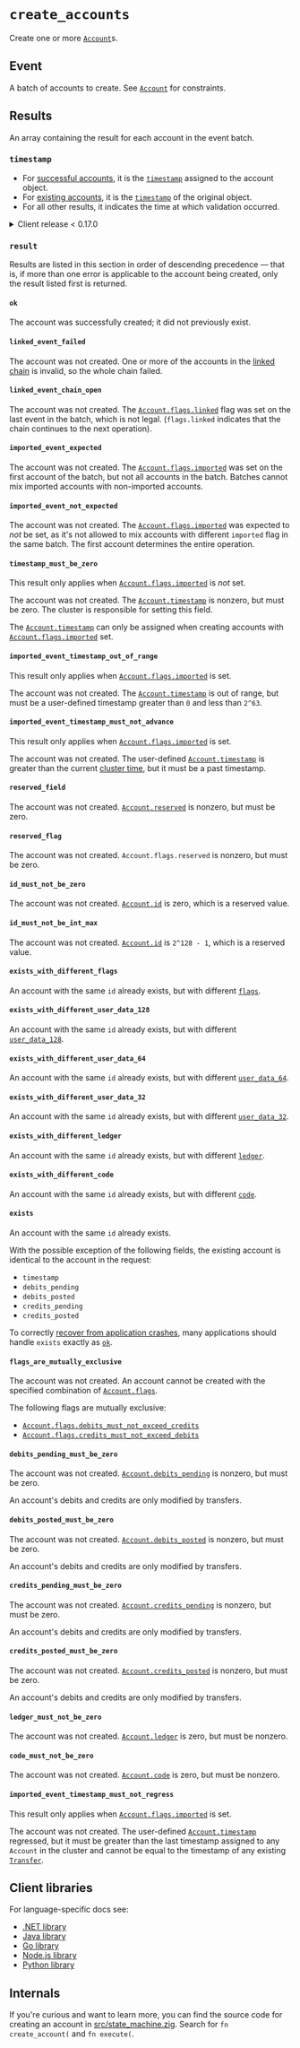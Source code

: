 # `create_accounts`

Create one or more [`Account`](../account.md)s.

## Event

A batch of accounts to create.
See [`Account`](../account.md) for constraints.

## Results

An array containing the result for each account in the event batch.

### `timestamp`

- For [successful accounts](#ok), it is the [`timestamp`](../account.md#timestamp)
  assigned to the account object.
- For [existing accounts](#exists), it is the [`timestamp`](../account.md#timestamp)
  of the original object.
- For all other results, it indicates the time at which validation occurred.

<details>
<summary>Client release &lt; 0.17.0</summary>

Create results are sparse, containing only failed events and the `index`
of the account within the events batch.

The network protocol does not include an [`ok`](#ok) result for successfully
created accounts.

</details>

### `result`

Results are listed in this section in order of descending precedence — that is, if more than one
error is applicable to the account being created, only the result listed first is returned.

#### `ok`

The account was successfully created; it did not previously exist.

#### `linked_event_failed`

The account was not created. One or more of the accounts in the
[linked chain](../account.md#flagslinked) is invalid, so the whole chain failed.

#### `linked_event_chain_open`

The account was not created. The [`Account.flags.linked`](../account.md#flagslinked) flag was set on
the last event in the batch, which is not legal. (`flags.linked` indicates that the chain continues
to the next operation).

#### `imported_event_expected`

The account was not created. The [`Account.flags.imported`](../account.md#flagsimported) was
set on the first account of the batch, but not all accounts in the batch.
Batches cannot mix imported accounts with non-imported accounts.

#### `imported_event_not_expected`

The account was not created. The [`Account.flags.imported`](../account.md#flagsimported) was
expected to _not_ be set, as it's not allowed to mix accounts with different `imported` flag
in the same batch. The first account determines the entire operation.

#### `timestamp_must_be_zero`

This result only applies when [`Account.flags.imported`](../account.md#flagsimported) is _not_ set.

The account was not created. The [`Account.timestamp`](../account.md#timestamp) is nonzero, but
must be zero. The cluster is responsible for setting this field.

The [`Account.timestamp`](../account.md#timestamp) can only be assigned when creating accounts
with [`Account.flags.imported`](../account.md#flagsimported) set.

#### `imported_event_timestamp_out_of_range`

This result only applies when [`Account.flags.imported`](../account.md#flagsimported) is set.

The account was not created. The [`Account.timestamp`](../account.md#timestamp) is out of range,
but must be a user-defined timestamp greater than `0` and less than `2^63`.

#### `imported_event_timestamp_must_not_advance`

This result only applies when [`Account.flags.imported`](../account.md#flagsimported) is set.

The account was not created. The user-defined [`Account.timestamp`](../account.md#timestamp) is
greater than the current [cluster time](../../coding/time.md), but it must be a past timestamp.

#### `reserved_field`

The account was not created. [`Account.reserved`](../account.md#reserved) is nonzero, but must be
zero.

#### `reserved_flag`

The account was not created. `Account.flags.reserved` is nonzero, but must be zero.

#### `id_must_not_be_zero`

The account was not created. [`Account.id`](../account.md#id) is zero, which is a reserved value.

#### `id_must_not_be_int_max`

The account was not created. [`Account.id`](../account.md#id) is `2^128 - 1`, which is a reserved
value.

#### `exists_with_different_flags`

An account with the same `id` already exists, but with different [`flags`](../account.md#flags).

#### `exists_with_different_user_data_128`

An account with the same `id` already exists, but with different
[`user_data_128`](../account.md#user_data_128).

#### `exists_with_different_user_data_64`

An account with the same `id` already exists, but with different
[`user_data_64`](../account.md#user_data_64).

#### `exists_with_different_user_data_32`

An account with the same `id` already exists, but with different
[`user_data_32`](../account.md#user_data_32).

#### `exists_with_different_ledger`

An account with the same `id` already exists, but with different [`ledger`](../account.md#ledger).

#### `exists_with_different_code`

An account with the same `id` already exists, but with different [`code`](../account.md#code).

#### `exists`

An account with the same `id` already exists.

With the possible exception of the following fields, the existing account is identical to the
account in the request:

- `timestamp`
- `debits_pending`
- `debits_posted`
- `credits_pending`
- `credits_posted`

To correctly [recover from application crashes](../../coding/reliable-transaction-submission.md),
many applications should handle `exists` exactly as [`ok`](#ok).

#### `flags_are_mutually_exclusive`

The account was not created. An account cannot be created with the specified combination of
[`Account.flags`](../account.md#flags).

The following flags are mutually exclusive:

- [`Account.flags.debits_must_not_exceed_credits`](../account.md#flagsdebits_must_not_exceed_credits)
- [`Account.flags.credits_must_not_exceed_debits`](../account.md#flagscredits_must_not_exceed_debits)

#### `debits_pending_must_be_zero`

The account was not created. [`Account.debits_pending`](../account.md#debits_pending) is nonzero,
but must be zero.

An account's debits and credits are only modified by transfers.

#### `debits_posted_must_be_zero`

The account was not created. [`Account.debits_posted`](../account.md#debits_posted) is nonzero, but
must be zero.

An account's debits and credits are only modified by transfers.

#### `credits_pending_must_be_zero`

The account was not created. [`Account.credits_pending`](../account.md#credits_pending) is nonzero,
but must be zero.

An account's debits and credits are only modified by transfers.

#### `credits_posted_must_be_zero`

The account was not created. [`Account.credits_posted`](../account.md#credits_posted) is nonzero,
but must be zero.

An account's debits and credits are only modified by transfers.

#### `ledger_must_not_be_zero`

The account was not created. [`Account.ledger`](../account.md#ledger) is zero, but must be nonzero.

#### `code_must_not_be_zero`

The account was not created. [`Account.code`](../account.md#code) is zero, but must be nonzero.

#### `imported_event_timestamp_must_not_regress`

This result only applies when [`Account.flags.imported`](../account.md#flagsimported) is set.

The account was not created. The user-defined [`Account.timestamp`](../account.md#timestamp)
regressed, but it must be greater than the last timestamp assigned to any `Account` in the cluster and cannot be equal to the timestamp of any existing [`Transfer`](../transfer.md).

## Client libraries

For language-specific docs see:

- [.NET library](/src/clients/dotnet/README.md#creating-accounts)
- [Java library](/src/clients/java/README.md#creating-accounts)
- [Go library](/src/clients/go/README.md#creating-accounts)
- [Node.js library](/src/clients/node/README.md#creating-accounts)
- [Python library](/src/clients/python/README.md#creating-accounts)

## Internals

If you're curious and want to learn more, you can find the source code for creating an account in
[src/state_machine.zig](https://github.com/tigerbeetle/tigerbeetle/blob/main/src/state_machine.zig).
Search for `fn create_account(` and `fn execute(`.
